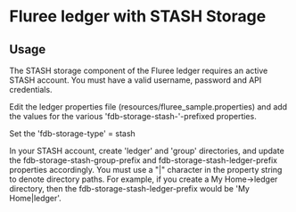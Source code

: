 # Fluree ledger with STASH Storage 

## Usage

The STASH storage component of the Fluree ledger requires an 
active STASH account.  You must have a valid username, password
and API credentials.

Edit the ledger properties file (resources/fluree_sample.properties)
and add the values for the various 'fdb-storage-stash-'-prefixed properties. 

Set the 'fdb-storage-type' = stash

In your STASH account, create 'ledger' and 'group' directories,
and update the fdb-storage-stash-group-prefix and fdb-storage-stash-ledger-prefix
properties accordingly.  You must use a "|" character in the property
string to denote directory paths.  For example, if you create a My Home->ledger
directory, then the fdb-storage-stash-ledger-prefix would be 'My Home|ledger'.

